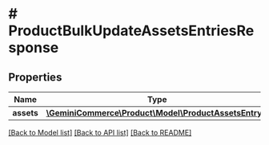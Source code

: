 # # ProductBulkUpdateAssetsEntriesResponse


## Properties


Name | Type | Description | Notes
------------ | ------------- | ------------- | -------------
**assets**| [**\GeminiCommerce\Product\Model\ProductAssetsEntry[]**](ProductAssetsEntry.md) |   | [optional]


[[Back to Model list]](../../README.md#models) [[Back to API list]](../../README.md#endpoints) [[Back to README]](../../README.md)